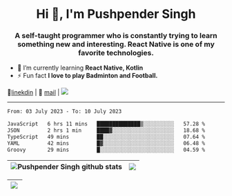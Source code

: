 <h1 align="center">Hi 👋, I'm Pushpender Singh</h1>
<h3 align="center">A self-taught programmer who is constantly trying to learn something new and interesting. React Native is one of my favorite technologies.</h3>

- 🌱 I’m currently learning **React Native, Kotlin**
- ⚡ Fun fact **I love to play Badminton and Football.**

👔[linekdin](https://www.linkedin.com/in/pushpender-singh-240061202/) | 📧 [mail](mailto:pushpendersingh694@gmail.com) | ![](https://komarev.com/ghpvc/?username=pushpender-singh-ap&color=blue)


---

<!--START_SECTION:waka-->

```txt
From: 03 July 2023 - To: 10 July 2023

JavaScript   6 hrs 11 mins   ██████████████▒░░░░░░░░░░   57.28 %
JSON         2 hrs 1 min     ████▓░░░░░░░░░░░░░░░░░░░░   18.68 %
TypeScript   49 mins         ██░░░░░░░░░░░░░░░░░░░░░░░   07.64 %
YAML         42 mins         █▓░░░░░░░░░░░░░░░░░░░░░░░   06.48 %
Groovy       29 mins         █░░░░░░░░░░░░░░░░░░░░░░░░   04.59 %
```

<!--END_SECTION:waka-->

| <a><img align="center" src="https://github-readme-stats-iota-ecru-15.vercel.app/api?username=pushpender-singh-ap&show_icons=true&include_all_commits=true&theme=buefy&hide_border=true" alt="Pushpender Singh github stats" /></a> | <a><img align="center" src="https://github-readme-stats-iota-ecru-15.vercel.app/api/top-langs/?username=pushpender-singh-ap&layout=compact&theme=buefy&hide_border=true" /></a> |
| ------------- | ------------- |

| <a> <img align="left" src="https://github-readme-streak-stats.herokuapp.com/?user=pushpender-singh-ap" /></br> </a> |
| ------------- |
